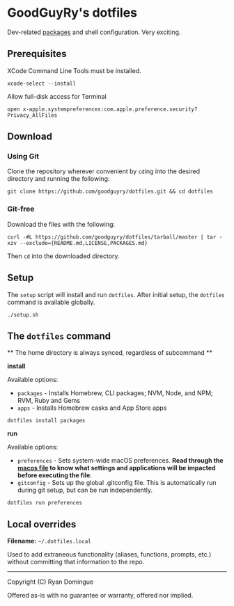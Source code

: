 # GoodGuyRy's dotfiles

Dev-related [packages](scripts/) and shell configuration. Very exciting.


## Prerequisites

XCode Command Line Tools must be installed.

```shell
xcode-select --install
```

Allow full-disk access for Terminal

```shell
open x-apple.systempreferences:com.apple.preference.security?Privacy_AllFiles
```

## Download

### Using Git

Clone the repository wherever convenient by ```cd```ing into the desired directory and running the following:

```shell
git clone https://github.com/goodguyry/dotfiles.git && cd dotfiles
```

### Git-free

Download the files with the following:

```shell
curl -#L https://github.com/goodguyry/dotfiles/tarball/master | tar -xzv --exclude={README.md,LICENSE,PACKAGES.md}
```

Then ```cd``` into the downloaded directory.

## Setup

The `setup` script will install and run `dotfiles`. After initial setup, the `dotfiles` command is available globally.

```shell
./setup.sh
```

## The `dotfiles` command

\** The home directory is always synced, regardless of subcommand \**

**install**

Available options:
* `packages` - Installs Homebrew, CLI packages; NVM, Node, and NPM; RVM, Ruby and Gems
* `apps` - Installs Homebrew casks and App Store apps

```shell
dotfiles install packages
```

**run**

Available options:
* `preferences` - Sets system-wide macOS preferences. **Read through the [macos file](scripts/macos) to know what settings and applications will be impacted before executing the file**.
* `gitconfig` - Sets up the global .gitconfig file. This is automatically run during git setup, but can be run independently.

```shell
dotfiles run preferences
```

## Local overrides

**Filename:** `~/.dotfiles.local`

Used to add extraneous functionality (aliases, functions, prompts, etc.) without committing that information to the repo.

---

Copyright (C) Ryan Domingue

Offered as-is with no guarantee or warranty, offered nor implied.
